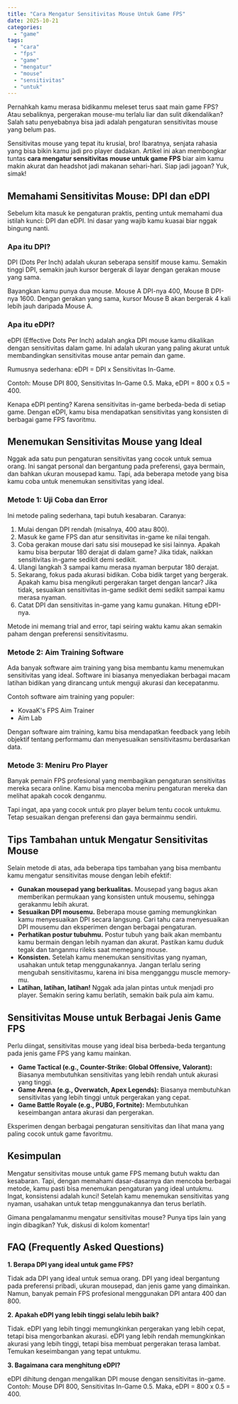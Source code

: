 ```yaml
---
title: "Cara Mengatur Sensitivitas Mouse Untuk Game FPS"
date: 2025-10-21
categories: 
  - "game"
tags: 
  - "cara"
  - "fps"
  - "game"
  - "mengatur"
  - "mouse"
  - "sensitivitas"
  - "untuk"
---
```


Pernahkah kamu merasa bidikanmu meleset terus saat main game FPS? Atau sebaliknya, pergerakan mouse-mu terlalu liar dan sulit dikendalikan? Salah satu penyebabnya bisa jadi adalah pengaturan sensitivitas mouse yang belum pas.

Sensitivitas mouse yang tepat itu krusial, bro! Ibaratnya, senjata rahasia yang bisa bikin kamu jadi pro player dadakan. Artikel ini akan membongkar tuntas **cara mengatur sensitivitas mouse untuk game FPS** biar aim kamu makin akurat dan headshot jadi makanan sehari-hari. Siap jadi jagoan? Yuk, simak!

## Memahami Sensitivitas Mouse: DPI dan eDPI

Sebelum kita masuk ke pengaturan praktis, penting untuk memahami dua istilah kunci: DPI dan eDPI. Ini dasar yang wajib kamu kuasai biar nggak bingung nanti.

### Apa itu DPI?

DPI (Dots Per Inch) adalah ukuran seberapa sensitif mouse kamu. Semakin tinggi DPI, semakin jauh kursor bergerak di layar dengan gerakan mouse yang sama.

Bayangkan kamu punya dua mouse. Mouse A DPI-nya 400, Mouse B DPI-nya 1600. Dengan gerakan yang sama, kursor Mouse B akan bergerak 4 kali lebih jauh daripada Mouse A.

### Apa itu eDPI?

eDPI (Effective Dots Per Inch) adalah angka DPI mouse kamu dikalikan dengan sensitivitas dalam game. Ini adalah ukuran yang paling akurat untuk membandingkan sensitivitas mouse antar pemain dan game.

Rumusnya sederhana: eDPI = DPI x Sensitivitas In-Game.

Contoh: Mouse DPI 800, Sensitivitas In-Game 0.5. Maka, eDPI = 800 x 0.5 = 400.

Kenapa eDPI penting? Karena sensitivitas in-game berbeda-beda di setiap game. Dengan eDPI, kamu bisa mendapatkan sensitivitas yang konsisten di berbagai game FPS favoritmu.

## Menemukan Sensitivitas Mouse yang Ideal

Nggak ada satu pun pengaturan sensitivitas yang cocok untuk semua orang. Ini sangat personal dan bergantung pada preferensi, gaya bermain, dan bahkan ukuran mousepad kamu. Tapi, ada beberapa metode yang bisa kamu coba untuk menemukan sensitivitas yang ideal.

### Metode 1: Uji Coba dan Error

Ini metode paling sederhana, tapi butuh kesabaran. Caranya:

1. Mulai dengan DPI rendah (misalnya, 400 atau 800).
2. Masuk ke game FPS dan atur sensitivitas in-game ke nilai tengah.
3. Coba gerakan mouse dari satu sisi mousepad ke sisi lainnya. Apakah kamu bisa berputar 180 derajat di dalam game? Jika tidak, naikkan sensitivitas in-game sedikit demi sedikit.
4. Ulangi langkah 3 sampai kamu merasa nyaman berputar 180 derajat.
5. Sekarang, fokus pada akurasi bidikan. Coba bidik target yang bergerak. Apakah kamu bisa mengikuti pergerakan target dengan lancar? Jika tidak, sesuaikan sensitivitas in-game sedikit demi sedikit sampai kamu merasa nyaman.
6. Catat DPI dan sensitivitas in-game yang kamu gunakan. Hitung eDPI-nya.

Metode ini memang trial and error, tapi seiring waktu kamu akan semakin paham dengan preferensi sensitivitasmu.

### Metode 2: Aim Training Software

Ada banyak software aim training yang bisa membantu kamu menemukan sensitivitas yang ideal. Software ini biasanya menyediakan berbagai macam latihan bidikan yang dirancang untuk menguji akurasi dan kecepatanmu.

Contoh software aim training yang populer:

- KovaaK's FPS Aim Trainer
- Aim Lab

Dengan software aim training, kamu bisa mendapatkan feedback yang lebih objektif tentang performamu dan menyesuaikan sensitivitasmu berdasarkan data.

### Metode 3: Meniru Pro Player

Banyak pemain FPS profesional yang membagikan pengaturan sensitivitas mereka secara online. Kamu bisa mencoba meniru pengaturan mereka dan melihat apakah cocok denganmu.

Tapi ingat, apa yang cocok untuk pro player belum tentu cocok untukmu. Tetap sesuaikan dengan preferensi dan gaya bermainmu sendiri.

## Tips Tambahan untuk Mengatur Sensitivitas Mouse

Selain metode di atas, ada beberapa tips tambahan yang bisa membantu kamu mengatur sensitivitas mouse dengan lebih efektif:

- **Gunakan mousepad yang berkualitas.** Mousepad yang bagus akan memberikan permukaan yang konsisten untuk mousemu, sehingga gerakanmu lebih akurat.
- **Sesuaikan DPI mousemu.** Beberapa mouse gaming memungkinkan kamu menyesuaikan DPI secara langsung. Cari tahu cara menyesuaikan DPI mousemu dan eksperimen dengan berbagai pengaturan.
- **Perhatikan postur tubuhmu.** Postur tubuh yang baik akan membantu kamu bermain dengan lebih nyaman dan akurat. Pastikan kamu duduk tegak dan tanganmu rileks saat memegang mouse.
- **Konsisten.** Setelah kamu menemukan sensitivitas yang nyaman, usahakan untuk tetap menggunakannya. Jangan terlalu sering mengubah sensitivitasmu, karena ini bisa mengganggu muscle memory-mu.
- **Latihan, latihan, latihan!** Nggak ada jalan pintas untuk menjadi pro player. Semakin sering kamu berlatih, semakin baik pula aim kamu.

## Sensitivitas Mouse untuk Berbagai Jenis Game FPS

Perlu diingat, sensitivitas mouse yang ideal bisa berbeda-beda tergantung pada jenis game FPS yang kamu mainkan.

- **Game Tactical (e.g., Counter-Strike: Global Offensive, Valorant):** Biasanya membutuhkan sensitivitas yang lebih rendah untuk akurasi yang tinggi.
- **Game Arena (e.g., Overwatch, Apex Legends):** Biasanya membutuhkan sensitivitas yang lebih tinggi untuk pergerakan yang cepat.
- **Game Battle Royale (e.g., PUBG, Fortnite):** Membutuhkan keseimbangan antara akurasi dan pergerakan.

Eksperimen dengan berbagai pengaturan sensitivitas dan lihat mana yang paling cocok untuk game favoritmu.

## Kesimpulan

Mengatur sensitivitas mouse untuk game FPS memang butuh waktu dan kesabaran. Tapi, dengan memahami dasar-dasarnya dan mencoba berbagai metode, kamu pasti bisa menemukan pengaturan yang ideal untukmu. Ingat, konsistensi adalah kunci! Setelah kamu menemukan sensitivitas yang nyaman, usahakan untuk tetap menggunakannya dan terus berlatih.

Gimana pengalamanmu mengatur sensitivitas mouse? Punya tips lain yang ingin dibagikan? Yuk, diskusi di kolom komentar!

## FAQ (Frequently Asked Questions)

**1\. Berapa DPI yang ideal untuk game FPS?**

Tidak ada DPI yang ideal untuk semua orang. DPI yang ideal bergantung pada preferensi pribadi, ukuran mousepad, dan jenis game yang dimainkan. Namun, banyak pemain FPS profesional menggunakan DPI antara 400 dan 800.

**2\. Apakah eDPI yang lebih tinggi selalu lebih baik?**

Tidak. eDPI yang lebih tinggi memungkinkan pergerakan yang lebih cepat, tetapi bisa mengorbankan akurasi. eDPI yang lebih rendah memungkinkan akurasi yang lebih tinggi, tetapi bisa membuat pergerakan terasa lambat. Temukan keseimbangan yang tepat untukmu.

**3\. Bagaimana cara menghitung eDPI?**

eDPI dihitung dengan mengalikan DPI mouse dengan sensitivitas in-game. Contoh: Mouse DPI 800, Sensitivitas In-Game 0.5. Maka, eDPI = 800 x 0.5 = 400.
